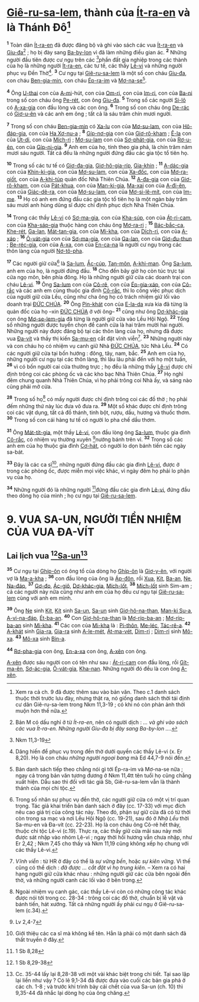# [Giê-ru-sa-lem](), thành của [Ít-ra-en]() và là Thánh Đô[^1-8bbb8913-0fdc-4cc5-b559-d0ec48fb3624]
<sup><b>1</b></sup> Toàn dân [Ít-ra-en]() đã được đăng bộ và ghi vào sách các vua [Ít-ra-en]() và [Giu-đa]()[^2-8bbb8913-0fdc-4cc5-b559-d0ec48fb3624] ; họ bị đày sang [Ba-by-lon]() vì đã làm những điều gian ác. <sup><b>2</b></sup> Những người đầu tiên được cư ngụ trên các [^1@-8bbb8913-0fdc-4cc5-b559-d0ec48fb3624]phần đất gia nghiệp trong các thành của họ là những người [Ít-ra-en](), các tư tế, các thầy [Lê-vi]() và những người phục vụ Đền Thờ[^3-8bbb8913-0fdc-4cc5-b559-d0ec48fb3624]. <sup><b>3</b></sup> Cư ngụ tại [Giê-ru-sa-lem]() là một số con cháu [Giu-đa](), con cháu [Ben-gia-min](), con cháu [Ép-ra-im]() và [Mơ-na-se]()[^4-8bbb8913-0fdc-4cc5-b559-d0ec48fb3624].

<sup><b>4</b></sup> Ông [U-thai]() con của [A-mi]()-hút, con của [Om-ri](), con của [Im-ri](), con của [Ba-ni]() trong số con cháu ông [Pe-rét](), con ông [Giu-đa](). <sup><b>5</b></sup> Trong số các người [Si-lô]() có [A-xa-gia]() con đầu lòng và các con ông. <sup><b>6</b></sup> Trong số con cháu ông [De-rác]() có [Giơ-u-ên]() và các anh em ông ; tất cả là sáu trăm chín mươi người.

<sup><b>7</b></sup> Trong số con cháu [Ben-gia-min]() có [Xa-lu]() con của [Mơ-su-lam](), con của [Hô-đáp-gia](), con của [Ha Xơ-nu-a]() ; <sup><b>8</b></sup> [Gíp-nơ-gia]() con của [Giơ-rô-kham]() ; [Ê-la]() con của [Út-di](), con của [Mích-ri]() ; [Mơ-su-lam]() con của [Sơ-phát-gia](), con của [Rơ-u-ên](), con của [Gíp-ni-gia](). <sup><b>9</b></sup> Anh em của họ, tính theo gia phả, là chín trăm năm mươi sáu người. Tất cả đều là những người đứng đầu các gia tộc tổ tiên họ.

<sup><b>10</b></sup> Trong số các tư tế có [Giơ-đa-gia](), [Giơ-hô-gia-ríp](), [Gia-khin]() ; <sup><b>11</b></sup> [A-dác-gia]() con của [Khin-ki-gia](), con của [Mơ-su-lam](), con của [Xa-đốc](), con của [Mơ-ra-giốt](), con của [A-khi-túp]() quản đốc Nhà Thiên Chúa. <sup><b>12</b></sup> [A-đa-gia]() con của [Giơ-rô-kham](), con của [Pát-khua](), con của [Man-ki-gia](), [Ma-xai]() con của [A-đi-ên](), con của [Giác-dê-ra](), con của [Mơ-su-lam](), con của [Mơ-si-lê-mít](), con của [Im-me](). <sup><b>13</b></sup> Họ có anh em đứng đầu các gia tộc tổ tiên họ là một ngàn bảy trăm sáu mươi anh hùng dũng sĩ được chỉ định phục dịch Nhà Thiên Chúa.

<sup><b>14</b></sup> Trong các thầy [Lê-vi]() có [Sơ-ma-gia](), con của [Kha-súp](), con của [Át-ri-cam](), con của [Kha-sáp-gia]() thuộc hàng con cháu ông [Mơ-ra-ri]() ; <sup><b>15</b></sup> [Bác-bắc-ca](), [Khe-rét](), [Ga-lan](), [Mát-tan-gia](), con của [Mi-kha](), con của [Dích-ri](), con của [A-xáp]() ; <sup><b>16</b></sup> [Ô-vát-gia]() con của [Sơ-ma-gia](), con của [Ga-lan](), con của [Giơ-đu-thun]() ; [Be-réc-gia](), con của [A-xa](), con của [En-ca-na]() là người cư ngụ trong các thôn làng của người [Nơ-tô-pha]().

<sup><b>17</b></sup> Các người giữ cửa[^5-8bbb8913-0fdc-4cc5-b559-d0ec48fb3624] là [Sa-lum](), [Ắc-cúp](), [Tan-môn](), [A-khi-man](). Ông [Sa-lum](), anh em của họ, là người đứng đầu. <sup><b>18</b></sup> Cho đến bây giờ họ còn túc trực tại cửa ngọ môn, bên phía đông. Họ là những người giữ cửa các doanh trại con cháu [Lê-vi](). <sup><b>19</b></sup> Ông [Sa-lum]() con của [Cô-rê](), con của [Ép-gia-xáp](), con của [Cô-rắc]() và các anh em cùng thuộc gia đình [Cô-rắc](), thì lo công việc phục dịch của người giữ cửa Lều, cũng như cha ông họ có trách nhiệm giữ lối vào doanh trại [ĐỨC CHÚA](). <sup><b>20</b></sup> Ông [Pin-khát]() con của [E-la-da]() xưa kia đã từng là quản đốc của họ –xin [ĐỨC CHÚA]() ở với ông– <sup><b>21</b></sup> cũng như ông [Dơ-khác-gia]() con ông [Mơ-se-lem-gia]() đã từng là người giữ cửa vào Lều Hội Ngộ. <sup><b>22</b></sup> Tổng số những người được tuyển chọn để canh cửa là hai trăm mười hai người. Những người này được đăng bộ tại các thôn làng của họ, nhưng đã được vua [Đa-vít]() và thầy thị kiến [Sa-mu-en]() cắt đặt vĩnh viễn[^6-8bbb8913-0fdc-4cc5-b559-d0ec48fb3624]. <sup><b>23</b></sup> Những người này và con cháu họ có nhiệm vụ canh giữ Nhà [ĐỨC CHÚA](), tức Nhà Lều. <sup><b>24</b></sup> Có các người giữ cửa tại bốn hướng : đông, tây, nam, bắc. <sup><b>25</b></sup> Anh em của họ, những người cư ngụ tại các thôn làng, thì lâu lâu phải đến với họ một tuần, <sup><b>26</b></sup> vì có bốn người cai cửa thường trực ; họ đều là những thầy [Lê-vi]() được chỉ định trông coi các phòng ốc và các kho bạc Nhà Thiên Chúa. <sup><b>27</b></sup> Họ nghỉ đêm chung quanh Nhà Thiên Chúa, vì họ phải trông coi Nhà ấy, và sáng nào cũng phải mở cửa.

<sup><b>28</b></sup> Trong số họ[^7-8bbb8913-0fdc-4cc5-b559-d0ec48fb3624] có mấy người được chỉ định trông coi các đồ thờ ; họ phải đếm những thứ này lúc đưa vô đưa ra. <sup><b>29</b></sup> Một số khác được chỉ định trông coi các vật dụng, tất cả đồ thánh, tinh bột, rượu, dầu, hương và thuốc thơm. <sup><b>30</b></sup> Trong số con cái hàng tư tế có người lo pha chế dầu thơm.

<sup><b>31</b></sup> Ông [Mát-tít-gia](), một thầy [Lê-vi](), con đầu lòng ông [Sa-lum](), thuộc gia đình [Cô-rắc](), có nhiệm vụ thường xuyên [^2@-8bbb8913-0fdc-4cc5-b559-d0ec48fb3624]nướng bánh trên vỉ. <sup><b>32</b></sup> Trong số các anh em của họ thuộc gia đình [Cơ-hát](), có người lo dọn bánh tiến các ngày sa-bát.

<sup><b>33</b></sup> Đây là các ca sĩ[^8-8bbb8913-0fdc-4cc5-b559-d0ec48fb3624], những người đứng đầu các gia đình [Lê-vi](), được ở trong các phòng ốc, được miễn mọi việc khác, vì ngày đêm họ phải lo phận vụ của họ.

<sup><b>34</b></sup> Những người đó là những người [^3@-8bbb8913-0fdc-4cc5-b559-d0ec48fb3624]đứng đầu các gia đình [Lê-vi](), đứng đầu theo dòng họ của mình ; họ cư ngụ tại [Giê-ru-sa-lem]().


# 9. VUA SA-UN, NGƯỜI TIỀN NHIỆM CỦA VUA ĐA-VÍT

## Lai lịch vua [^4@-8bbb8913-0fdc-4cc5-b559-d0ec48fb3624][Sa-un]()[^9-8bbb8913-0fdc-4cc5-b559-d0ec48fb3624]
<sup><b>35</b></sup> Cư ngụ tại [Ghíp-ôn]() có ông tổ của dòng họ [Ghíp-ôn]() là [Giơ-y-ên](), với người vợ là [Ma-a-kha]() ; <sup><b>36</b></sup> con đầu lòng của ông là [Áp-đôn](), rồi [Xua](), [Kít](), [Ba-an](), [Ne](), [Na-đáp](), <sup><b>37</b></sup> [Gơ-đo](), [Ác-giô](), [Dơ-khác-gia](), [Mích-lốt](). <sup><b>38</b></sup> [Mích-lốt]() sinh Sim-am ; cả các người này nữa cũng như anh em của họ đều cư ngụ tại [Giê-ru-sa-lem]() cùng với anh em mình.

<sup><b>39</b></sup> Ông [Ne]() sinh [Kít](), [Kít]() sinh [Sa-un](), [Sa-un]() sinh [Giơ-hô-na-than](), [Man-ki Su-a](), [A-vi-na-đáp](), [Ét-ba-an](). <sup><b>40</b></sup> Con [Giơ-hô-na-than]() là [Mơ-ríp-ba-an]() ; [Mơ-ríp-ba-an]() sinh [Mi-kha](). <sup><b>41</b></sup> Các con của [Mi-kha]() là : [Pi-thôn](), [Me-léc](), [Tác-rê-a](). <sup><b>42</b></sup> [A-khát]() sinh [Gia-ra](), [Gia-ra]() sinh [A-le-mét](), [Át-ma-vét](), [Dim-ri]() ; [Dim-ri]() sinh [Mô-xa](). <sup><b>43</b></sup> [Mô-xa]() sinh [Bin-a]().

<sup><b>44</b></sup> [Rơ-pha-gia]() con ông, [En-a-xa]() con ông, [A-xên]() con ông.

[A-xên]() được sáu người con có tên như sau : [Át-ri-cam]() con đầu lòng, rồi [Gít-ma-ên](), [Sơ-ác-gia](), [Ô-vát-gia](), [Kha-nan](). Những người đó đều là con ông [A-xên]().

[^1-8bbb8913-0fdc-4cc5-b559-d0ec48fb3624]: Xem ra cả ch. 9 đã được thêm sau vào bản văn. Theo c.1 danh sách thuộc thời trước lưu đày, nhưng thật ra, nó giống danh sách thời tái định cư dân Giê-ru-sa-lem trong Nkm 11,3-19 ; có khi nó còn phản ảnh thời muộn hơn thế nữa.
[^2-8bbb8913-0fdc-4cc5-b559-d0ec48fb3624]: Bản M có dấu nghỉ ở từ *Ít-ra-en*, nên có người dịch : *... và ghi vào sách các vua Ít-ra-en. Những người Giu-đa bị đày sang Ba-by-lon ...*.
[^3-8bbb8913-0fdc-4cc5-b559-d0ec48fb3624]: Dâng hiến để phục vụ trong đền thờ dưới quyền các thầy Lê-vi (x. Er 8,20). Họ là con cháu *những người ngoại bang* mà Ed 44,7-9 nói đến.
[^4-8bbb8913-0fdc-4cc5-b559-d0ec48fb3624]: Bản danh sách tiếp theo chẳng nói gì tới Ép-ra-im và Mơ-na-se nữa ; ngay cả trong bản văn tương đương ở Nkm 11,4tt tên tuổi họ cũng chẳng xuất hiện. Dẫu sao thì đối với tác giả Sb, Giê-ru-sa-lem vẫn là thành thánh của mọi chi tộc.
[^5-8bbb8913-0fdc-4cc5-b559-d0ec48fb3624]: Trong số nhân sự phục vụ đền thờ, các người giữ cửa có một vị trí quan trọng. Tác giả khai triển bản danh sách ở đây (cc. 17-33) với mục đích nêu cao giá trị của công tác này. Theo đó, phận sự giữ cửa đã có từ thời còn trong sa mạc và nơi Lều Hội Ngộ (cc. 19-21), sau đó ở *Nhà Lều* thời Sa-mu-en và Đa-vít (cc. 22-23). Họ là con cháu ông Cô-rê hết thảy, thuộc chi tộc Lê-vi (c.19). Thực ra, các thầy giữ cửa mãi sau này mới được sát nhập vào nhóm Lê-vi ; ngay thời hồi hương vẫn chưa nhập, như Er 2,42 ; Nkm 7,45 cho thấy và Nkm 11,19 cũng không xếp họ chung với các thầy Lê-vi.
[^6-8bbb8913-0fdc-4cc5-b559-d0ec48fb3624]: *Vĩnh viễn* : từ HR ở đây có thể là *sự vững bền*, hoặc *sự kiên vững*. Vì thế cũng có thể dịch : *đã được ... cắt đặt vì họ trung kiên*. – Xem ra có hai hạng người giữ cửa khác nhau : những người giữ các cửa bên ngoài đền thờ, và những người canh các lối vào ở bên trong.
[^7-8bbb8913-0fdc-4cc5-b559-d0ec48fb3624]: Ngoài nhiệm vụ canh gác, các thầy Lê-vi còn có những công tác khác được nói tới trong cc. 28-34 : trông coi các đồ thờ, chuẩn bị lễ vật và bánh tiến, hát xướng. Tất cả những người ấy phải cư ngụ ở Giê-ru-sa-lem (c.34).
[^8-8bbb8913-0fdc-4cc5-b559-d0ec48fb3624]: Giới thiệu các ca sĩ mà không kể tên. Hẳn là phải có một danh sách đã thất truyền ở đây.
[^9-8bbb8913-0fdc-4cc5-b559-d0ec48fb3624]: Cc. 35-44 lấy lại 8,28-38 với một vài khác biệt trong chi tiết. Tại sao lặp lại liền như vậy ? Có lẽ 9,1-34 đã được đưa vào cuối các bản gia phả ở các ch. 1-8 ; và trước khi trình bày cái chết của vua Sa-un (ch. 10) thì 9,35-44 đã nhắc lại dòng họ của ông chăng.
[^1@-8bbb8913-0fdc-4cc5-b559-d0ec48fb3624]: Nkm 11,3-19
[^2@-8bbb8913-0fdc-4cc5-b559-d0ec48fb3624]: Lv 2,4-7
[^3@-8bbb8913-0fdc-4cc5-b559-d0ec48fb3624]: 1 Sb 8,28
[^4@-8bbb8913-0fdc-4cc5-b559-d0ec48fb3624]: 1 Sb 8,29-38